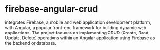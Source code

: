 # firebase-angular-crud
integrates Firebase, a mobile and web application development platform, with Angular, a popular front-end framework for building dynamic web applications. The project focuses on implementing CRUD (Create, Read, Update, Delete) operations within an Angular application using Firebase as the backend or database.
